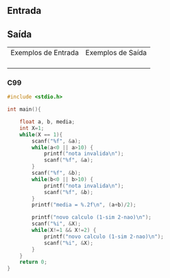 <html>
<body style="padding: 10px 0px;">
    <div class="header">
<h1></h1>
        <div class="problem">
            <div class="description">
                <p>
</p>
            </div>
            <h2>Entrada</h2>
            <div class="input">
                <p>
</p>
            </div>
            <h2>Saída</h2>
            <div class="output">
                <p>
</p>
            </div>
            <div class="both"></div>
            <table>
                <tbody>
                    <tr>
                        <td>Exemplos de Entrada</td>
                        <td>Exemplos de Saída</td>
                    </tr>
                    <tr>
                        <td class="division">
                            <p>
</p>
                            </p>
                        </td>
                        <td>
                            <p>
</p>
                            </p>
                        </td>
                    </tr>
                </tbody>
            </table>
        </div>
    </div>
</body>
</html>

### C99

```c
#include <stdio.h>

int main(){

	float a, b, media;
	int X=1;
	while(X == 1){
		scanf("%f", &a);
		while(a<0 || a>10) {
			printf("nota invalida\n");
			scanf("%f", &a);
		}
		scanf("%f", &b);
		while(b<0 || b>10) {
			printf("nota invalida\n");
			scanf("%f", &b);
		}
		printf("media = %.2f\n", (a+b)/2);

		printf("novo calculo (1-sim 2-nao)\n");
		scanf("%i", &X);
		while(X!=1 && X!=2) {
			printf("novo calculo (1-sim 2-nao)\n");
			scanf("%i", &X);
		}
	}
	return 0;
}
```
